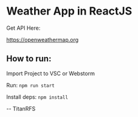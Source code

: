 # Weather App in ReactJS

Get API Here:

https://openweathermap.org

## How to run:

Import Project to VSC or Webstorm

Run: `npm run start`

Install deps: `npm install`


-- TitanRFS
